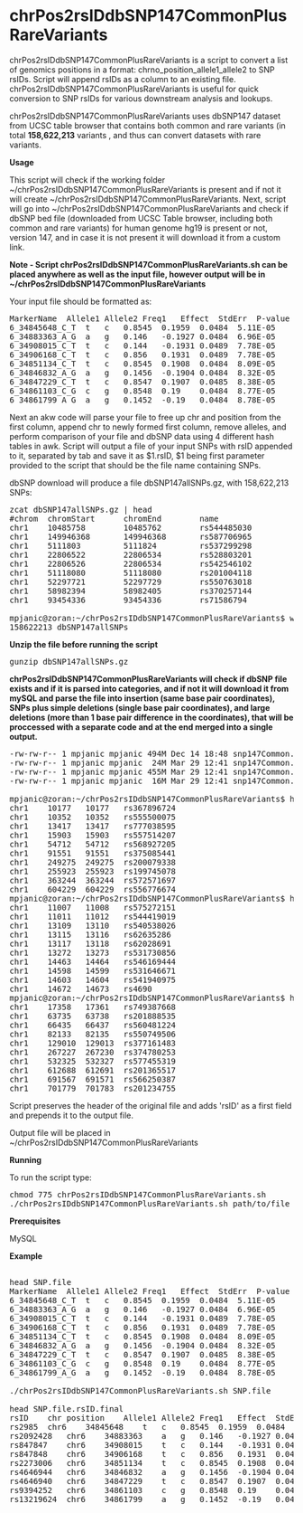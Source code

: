 # chrPos2rsIDdbSNP147CommonPlusRareVariants


chrPos2rsIDdbSNP147CommonPlusRareVariants is a script to convert a list of genomics positions in a format: chrno_position_allele1_allele2 to SNP rsIDs. Script will append rsIDs as a column to an existing file. chrPos2rsIDdbSNP147CommonPlusRareVariants is useful for quick conversion to SNP rsIDs for various downstream analysis and lookups.

chrPos2rsIDdbSNP147CommonPlusRareVariants uses dbSNP147 dataset from UCSC table browser that contains both common and rare variants (in total **158,622,213** variants , and thus can convert datasets with rare variants.

**Usage**

This script will check if the working folder ~/chrPos2rsIDdbSNP147CommonPlusRareVariants is present and if not it will create ~/chrPos2rsIDdbSNP147CommonPlusRareVariants. Next, script will go into ~/chrPos2rsIDdbSNP147CommonPlusRareVariants and check if dbSNP bed file (downloaded from UCSC Table browser, including both common and rare variants) for human genome hg19 is present or not, version 147, and in case it is not present it will download it from a custom link.

**Note - Script chrPos2rsIDdbSNP147CommonPlusRareVariants.sh can be placed anywhere as well as the input file, however output will be in ~/chrPos2rsIDdbSNP147CommonPlusRareVariants**

Your input file should be formatted as:

<pre>
MarkerName	Allele1	Allele2	Freq1	Effect	StdErr	P-value	Direction	
6_34845648_C_T	t	c	0.8545	0.1959	0.0484	5.11E-05	++	
6_34883363_A_G	a	g	0.146	-0.1927	0.0484	6.96E-05	--	
6_34908015_C_T	t	c	0.144	-0.1931	0.0489	7.78E-05	--	
6_34906168_C_T	t	c	0.856	0.1931	0.0489	7.78E-05	++	
6_34851134_C_T	t	c	0.8545	0.1908	0.0484	8.09E-05	++	
6_34846832_A_G	a	g	0.1456	-0.1904	0.0484	8.32E-05	--	
6_34847229_C_T	t	c	0.8547	0.1907	0.0485	8.38E-05	++	
6_34861103_C_G	c	g	0.8548	0.19	0.0484	8.77E-05	++	
6_34861799_A_G	a	g	0.1452	-0.19	0.0484	8.78E-05	--	
</pre>

Next an akw code will parse your file to free up chr and position from the first column, append chr to newly formed first column, remove alleles, and perform comparison of your file and dbSNP data using 4 different hash tables in awk. Script will output a file of your input SNPs with rsID appended to it, separated by tab and save it as $1.rsID, $1 being first parameter provided to the script that should be the file name containing SNPs. 

dbSNP download will produce a file dbSNP147allSNPs.gz, with 158,622,213 SNPs:
<pre>
zcat dbSNP147allSNPs.gz | head
#chrom  chromStart      chromEnd        name
chr1    10485758        10485762        rs544485030
chr1    149946368       149946368       rs587706965
chr1    5111803         5111824         rs537299298
chr1    22806522        22806534        rs528803201
chr1    22806526        22806534        rs542546102
chr1    51118080        51118080        rs201004118
chr1    52297721        52297729        rs550763018
chr1    58982394        58982405        rs370257144
chr1    93454336        93454336        rs71586794

mpjanic@zoran:~/chrPos2rsIDdbSNP147CommonPlusRareVariants$ wc -l dbSNP147allSNPs
158622213 dbSNP147allSNPs
</pre>

**Unzip the file before running the script**

<pre>
gunzip dbSNP147allSNPs.gz
</pre>

**chrPos2rsIDdbSNP147CommonPlusRareVariants will check if dbSNP file exists and if it is parsed into categories, and if not it will download it from mySQL and parse the file into insertion (same base pair coordinates), SNPs plus simple deletions (single base pair coordinates), and large deletions (more than 1 base pair difference in the coordinates), that will be proccessed with a separate code and at the end merged into a single output.**

<pre>
-rw-rw-r-- 1 mpjanic mpjanic 494M Dec 14 18:48 snp147Common.bed
-rw-rw-r-- 1 mpjanic mpjanic  24M Mar 29 12:41 snp147Common.bed.insertions
-rw-rw-r-- 1 mpjanic mpjanic 455M Mar 29 12:41 snp147Common.bed.snp.plus.simple.deletions
-rw-rw-r-- 1 mpjanic mpjanic  16M Mar 29 12:41 snp147Common.bed.large.deletions

mpjanic@zoran:~/chrPos2rsIDdbSNP147CommonPlusRareVariants$ head snp147Common.bed.insertions
chr1	10177	10177	rs367896724
chr1	10352	10352	rs555500075
chr1	13417	13417	rs777038595
chr1	15903	15903	rs557514207
chr1	54712	54712	rs568927205
chr1	91551	91551	rs375085441
chr1	249275	249275	rs200079338
chr1	255923	255923	rs199745078
chr1	363244	363244	rs572571697
chr1	604229	604229	rs556776674
mpjanic@zoran:~/chrPos2rsIDdbSNP147CommonPlusRareVariants$ head snp147Common.bed.snp.plus.simple.deletions
chr1	11007	11008	rs575272151
chr1	11011	11012	rs544419019
chr1	13109	13110	rs540538026
chr1	13115	13116	rs62635286
chr1	13117	13118	rs62028691
chr1	13272	13273	rs531730856
chr1	14463	14464	rs546169444
chr1	14598	14599	rs531646671
chr1	14603	14604	rs541940975
chr1	14672	14673	rs4690
mpjanic@zoran:~/chrPos2rsIDdbSNP147CommonPlusRareVariants$ head snp147Common.bed.large.deletions
chr1	17358	17361	rs749387668
chr1	63735	63738	rs201888535
chr1	66435	66437	rs560481224
chr1	82133	82135	rs550749506
chr1	129010	129013	rs377161483
chr1	267227	267230	rs374780253
chr1	532325	532327	rs577455319
chr1	612688	612691	rs201365517
chr1	691567	691571	rs566250387
chr1	701779	701783	rs201234755
</pre>

Script preserves the header of the original file and adds 'rsID' as a first field and prepends it to the output file.  

Output file will be placed in ~/chrPos2rsIDdbSNP147CommonPlusRareVariants

**Running**

To run the script type:
<pre>
chmod 775 chrPos2rsIDdbSNP147CommonPlusRareVariants.sh 
./chrPos2rsIDdbSNP147CommonPlusRareVariants.sh path/to/file
</pre>

**Prerequisites**

MySQL

**Example**

<pre> 
head SNP.file
MarkerName	Allele1	Allele2	Freq1	Effect	StdErr	P-value	Direction	
6_34845648_C_T	t	c	0.8545	0.1959	0.0484	5.11E-05	++	
6_34883363_A_G	a	g	0.146	-0.1927	0.0484	6.96E-05	--	
6_34908015_C_T	t	c	0.144	-0.1931	0.0489	7.78E-05	--	
6_34906168_C_T	t	c	0.856	0.1931	0.0489	7.78E-05	++	
6_34851134_C_T	t	c	0.8545	0.1908	0.0484	8.09E-05	++	
6_34846832_A_G	a	g	0.1456	-0.1904	0.0484	8.32E-05	--	
6_34847229_C_T	t	c	0.8547	0.1907	0.0485	8.38E-05	++	
6_34861103_C_G	c	g	0.8548	0.19	0.0484	8.77E-05	++	
6_34861799_A_G	a	g	0.1452	-0.19	0.0484	8.78E-05	--	

./chrPos2rsIDdbSNP147CommonPlusRareVariants.sh SNP.file

head SNP.file.rsID.final
rsID	chr	position	Allele1	Allele2	Freq1	Effect	StdErr	P-value	Direction	
rs2985	chr6	34845648	t	c	0.8545	0.1959	0.0484	5.11E-05	++	
rs2092428	chr6	34883363	a	g	0.146	-0.1927	0.0484	6.96E-05	--	
rs847847	chr6	34908015	t	c	0.144	-0.1931	0.0489	7.78E-05	--	
rs847848	chr6	34906168	t	c	0.856	0.1931	0.0489	7.78E-05	++	
rs2273006	chr6	34851134	t	c	0.8545	0.1908	0.0484	8.09E-05	++	
rs4646944	chr6	34846832	a	g	0.1456	-0.1904	0.0484	8.32E-05	--	
rs4646940	chr6	34847229	t	c	0.8547	0.1907	0.0485	8.38E-05	++	
rs9394252	chr6	34861103	c	g	0.8548	0.19	0.0484	8.77E-05	++	
rs13219624	chr6	34861799	a	g	0.1452	-0.19	0.0484	8.78E-05	--	
</pre>
